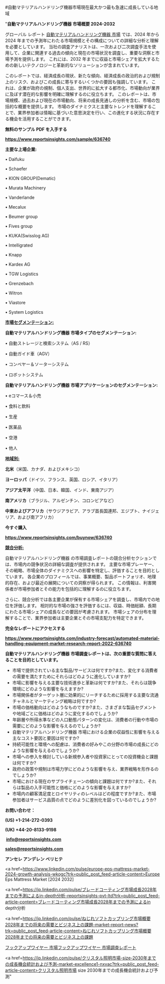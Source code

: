 #自動マテリアルハンドリング機器市場現在最大かつ最も急速に成長している地域

"<strong>自動マテリアルハンドリング機器 市場概要 2024-2032</strong>

グローバル レポート <a href=https://www.reportsinsights.com/sample/636740>自動マテリアルハンドリング機器 市場</a> では、2024 年から 2024 年までの予測年にわたる市場規模とその構成についての詳細な分析と理解を必要としています。 当社の調査アナリストは、一次および二次調査手法を使用して、企業に関連する過去の傾向と現在の市場状況を調査し、重要な洞察と市場予測を提供します。 これには、2032 年までに収益と市場シェアを拡大​​するための新しいテクノロジーと革新的なソリューションが含まれています。

このレポートでは、経済成長の現状、新たな傾向、経済成長の政治的および規制上のリスク、およびこの成長に寄与するいくつかの要因も強調しています。 これは、企業が政府の規制、個人支出、世界的に拡大する都市化、市場動向が業界に及ぼす潜在的な影響を明確に理解するのに役立ちます。 このレポートは、市場規模、過去および現在の市場動向、将来の成長見通しの分析を含む、市場の包括的な概要を提供します。 市場のダイナミクスと主要なトレンドを理解することで、業界参加者は情報に基づいた意思決定を行い、この進化する状況に存在する機会を活用することができます。

<strong><b>無料のサンプル PDF を入手する</b></strong>

<a href=https://www.reportsinsights.com/sample/636740><strong><u>https://www.reportsinsights.com/sample/636740</u></strong></a>

<strong>主要な上場企業:</strong>

• Daifuku

• Schaefer

• KION GROUP(Dematic)

• Murata Machinery

• Vanderlande

• Mecalux

• Beumer group

• Fives group

• KUKA(Swisslog AG)

• Intelligrated

• Knapp

• Kardex AG

• TGW Logistics

• Grenzebach

• Witron

• Viastore

• System Logistics

<strong><u>市場セグメンテーション</u></strong><strong><u>:</u></strong>

<strong>自動マテリアルハンドリング機器 市場タイプのセグメンテーション:</strong>

• 自動ストレージと検索システム（AS / RS）

• 自動ガイド車（AGV）

• コンベヤー＆ソーターシステム

• ロボットシステム

<strong>自動マテリアルハンドリング機器 市場アプリケーションのセグメンテーション:</strong>

• eコマース＆小売

• 食料と飲料

• 生産

• 医薬品

• 空港

• 他人

<strong><u>地域別</u></strong><strong><u>:</u></strong>

<strong>北米</strong>（米国、カナダ、およびメキシコ）

<strong>ヨーロッパ</strong>（ドイツ、フランス、英国、ロシア、イタリア）

<strong>アジア太平洋</strong>（中国、日本、韓国、インド、東南アジア）

<strong>南アメリカ</strong>（ブラジル、アルゼンチン、コロンビアなど）

<strong>中東およびアフリカ</strong>（サウジアラビア、アラブ首長国連邦、エジプト、ナイジェリア、および南アフリカ）

<strong>今すぐ購入</strong>

<a href=https://www.reportsinsights.com/buynow/636740><strong><u>https://www.reportsinsights.com/buynow/636740</u></strong></a>

<strong><u>競合分析:</u></strong>

自動マテリアルハンドリング機器 の市場調査レポートの競合分析セクションでは、市場内の競争状況の詳細な調査が提供されます。 主要な市場プレーヤー、その戦略、市場全体のダイナミクスへの影響を特定し、評価することを目的としています。 各企業のプロフィールでは、事業概要、製品ポートフォリオ、地理的存在、および最近の展開についての洞察が得られます。 この情報は、利害関係者が市場参加者とその能力を包括的に理解するのに役立ちます。

さらに、競合分析では各主要企業が保有する市場シェアを調査し、市場内での地位を評価します。 相対的な市場の強さを評価するには、収益、時価総額、長期にわたる市場シェアの成長などの要因が考慮されます。 市場シェアの分布を理解することで、業界参加者は主要企業とその市場支配力を特定できます。

<strong>完全なレポートにアクセスする</strong>

<a href=https://www.reportsinsights.com/industry-forecast/automated-material-handling-equipment-market-research-report-2022-636740><strong><u><b>https://www.reportsinsights.com/industry-forecast/automated-material-handling-equipment-market-research-report-2022-636740</b></u></strong></a>

<strong><b>自動マテリアルハンドリング機器 市場調査レポートは、次の重要な質問に答えることを目的としています。</b></strong>
<ul>
  <li>市場で提供されている主な製品/サービスは何ですか?また、変化する消費者の需要を満たすためにそれらはどのように進化していますか?</li>
  <li>市場に影響を与える主要な技術進歩と革新は何ですか?また、それらは競争環境にどのような影響を与えますか?</li>
  <li>市場関係者がターゲット層に効果的にリーチするために採用する主要な流通チャネルとマーケティング戦略は何ですか?</li>
  <li>市場の価格動向はどのようなものですか?また、さまざまな製品セグメントや地域ごとに価格はどのように変化するのでしょうか?</li>
  <li>年齢層や所得水準などの人口動態パターンの変化は、消費者の行動や市場の需要にどのような影響を与えるのでしょうか?</li>
  <li>自動マテリアルハンドリング機器 市場における企業の収益性に影響を与える主なコスト要因と要因は何ですか?</li>
  <li>持続可能性と環境への配慮は、消費者の好みやこの分野の市場の成長にどのような影響を与えるのでしょうか?</li>
  <li>市場への参入を検討している新規参入者や投資家にとっての投資機会と課題は何ですか?</li>
  <li>政府の政策や規制は市場力学にどのような影響を与え、業界戦略を形作るのでしょうか?</li>
  <li>市場における現在のサプライチェーンの傾向と課題は何ですか?また、それらは製品の入手可能性と価格にどのような影響を与えますか?</li>
  <li>市場内の顧客満足度とロイヤリティのレベルはどの程度ですか?また、市場参加者はサービス品質の点でどのように差別化を図っているのでしょうか?</li>
</ul>
<strong>お問い合わせ：</strong>

<strong>(US) +1-214-272-0393</strong>

<strong>(UK) +44-20-8133-9198</strong>

<strong> </strong><a href=info@reportsinsights.com><strong><u>info@reportsinsights.com</u></strong></a>

<a href=sales@reportsinsights.com><strong><u>sales@reportsinsights.com</u></strong></a>

<strong>アンセレ アンデレン ベリヒテ</strong>

<a href=https://www.linkedin.com/pulse/europe-eps-mattress-market-2024-growth-analysis-wkogc?trk=public_post_feed-article-content>Europe Eps Mattress Market [2024 2032]</a>

<a href=https://jp.linkedin.com/pulse/ブレードコーティング市場成長2028年までの予測によるin-depth分析-reportsinsights-pvt-ltd?trk=public_post_feed-article-content>ブレードコーティング市場成長2028年までの予測によるin depth分析</a>

<a href=https://jp.linkedin.com/pulse/ねじれソフトカップリング市場概要2028年までの将来の需要とビジネス上の課題-market-report-news?trk=public_post_feed-article-content>ねじれソフトカップリング市場概要2028年までの将来の需要とビジネス上の課題</a>

<a href=https://www.linkedin.com/pulse/フックアップワイヤー-市場フックアップワイヤー-市場調査レポート-reportsinsights-pvt-ltd/>フックアップワイヤー 市場フックアップワイヤー 市場調査レポート</a>

<a href=https://jp.linkedin.com/pulse/クリスタル照明市場-size-2030年までの成長機会統計および予測-market-excellence1-nxvac?trk=public_post_feed-article-content>クリスタル照明市場 size 2030年までの成長機会統計および予測</a>"
